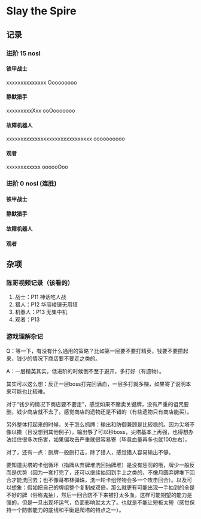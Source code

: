 # Slay the Spire


## 记录
### 进阶 15 nosl
#### 铁甲战士
xxxxxxxxxxxxxx
Ooooooooo

#### 静默猎手
xxxxxxxxxXxx
ooOooooooo

#### 故障机器人
xxxxxxxxxxxxxxxxxxxxxxxxxxxxxx
oooooooooo

#### 观者
xxxxxxxxxxxx
oooooOoo

### 进阶 0 nosl (连胜)
#### 铁甲战士
#### 静默猎手
#### 故障机器人
#### 观者
## 杂项
### 陈哥视频记录（该看的）
1. 战士：P11 神话吃人战
2. 猎人：P12 华丽棱镜无用猎
3. 机器人：P13 无集中机
4. 观者：P13

### 游戏理解杂记
Q：等一下，有没有什么通用的策略？比如第一层要不要打精英，钱要不要攒起来，钱少的情况下商店要不要走之类的。

A：一层精英其实，低进阶的时候倒不至于避开，多打好（有遗物）。

其实可以这么想：反正一层boss打完回满血，一层多打就多赚，如果寄了说明本来可能也比较难。

对于“钱少的情况下商店要不要走”，感觉如果不赌卖关键牌，没有严重的诅咒要删，钱少商店就不去了。感觉商店的遗物还是不错的（有些遗物只有商店能买）。

另外整体打起来的时候，关于怎么抓牌：输出和防御兼顾是比较稳的。因为尖塔不像以撒（且没想到其他例子），输出够了可以秒boss，尖塔基本上再强，也得想办法扛住很多次伤害，如果偏攻击严重就很容易寄（毕竟血量再多也就100左右）。

对了，还有一点：删牌一般删打击，除了猎人，感觉猎人容易输出不够。

要知道尖塔的卡组循环（指牌从弃牌堆洗回抽牌堆）是没有惩罚的哦，牌少一般反而是优势（因为一套打完了，还可以继续抽回到手上之类的，不像月圆弃牌堆下回合才能洗回去；也不像哥布林弹珠，洗一轮卡组怪物会多一个攻击回合）。以及可以想象：假如把自己的牌组整个复制成双倍，那么就更有可能出现一手抽到的全是不好的牌（俗称鬼抽），然后一回合防不下来被打太多血。这样可能期望的能力是强的，但是一旦出现坏运气，负面影响就太大了。也就是不能让短板太短（感觉保持一个防御能力的底线和平衡是爬塔的特点之一）。

